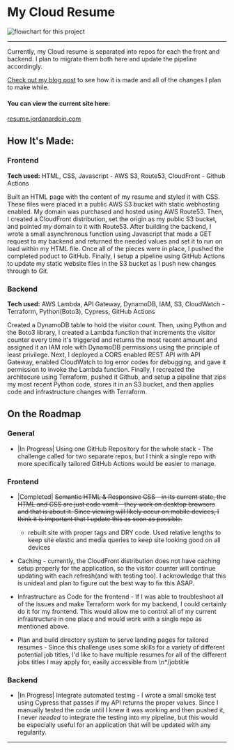 # My Cloud Resume
![flowchart for this project](https://dev-to-uploads.s3.amazonaws.com/uploads/articles/wg1wlojm698kntcrysox.jpeg)
<hr>
Currently, my Cloud resume is separated into repos for each the front and backend. 
I plan to migrate them both here and update the pipeline accordingly. 

[Check out my blog post](https://dev.to/jwardoin/my-cloud-resume-challenge-48n1) to see how it is made and all of the changes I plan to make while.

#### You can view the current site here:
[resume.jordanardoin.com](resume.jordanardoin.com)

## How It's Made:

### Frontend

**Tech used:** HTML, CSS, Javascript - AWS S3, Route53, CloudFront - Github Actions

Built an HTML page with the content of my resume and styled it with CSS. These files were placed in a public AWS S3 bucket with static webhosting enabled. My domain was purchased and hosted using AWS Route53. Then, I created a CloudFront distribution, set the origin as my public S3 bucket, and pointed my domain to it with Route53. After building the backend, I wrote a small asynchronous function using Javascript that made a GET request to my backend and returned the needed values and set it to run on load within my HTML file. Once all of the pieces were in place, I pushed the completed poduct to GitHub. Finally, I setup a pipeline using GitHub Actions to update my static website files in the S3 bucket as I push new changes through to Git.

### Backend

**Tech used:** AWS Lambda, API Gateway, DynamoDB, IAM, S3, CloudWatch - Terraform, Python(Boto3), Cypress, GitHub Actions

Created a DynamoDB table to hold the visitor count. Then, using Python and the Boto3 library, I created a Lambda function that increments the visitor counter every time it's triggered and returns the most recent amount and assigned it an IAM role with DynamoDB permissions using the principle of least privilege. Next, I deployed a CORS enabled REST API with API Gateway, enabled CloudWatch to log error codes for debugging, and gave it permission to invoke the Lambda function. Finally, I recreated the architecure using Terraform, pushed it Github, and setup a pipeline that zips my most recent Python code, stores it in an S3 bucket, and then applies code and infrastructure changes with Terraform.

## On the Roadmap

### General

- |In Progress| Using one GitHub Repository for the whole stack - The challenge called for two separate repos, but I think a single repo with more specifically tailored GitHub Actions would be easier to manage.

### Frontend 

- |Completed| <del>Semantic HTML & Responsive CSS - in its current state, the HTML and CSS are just code vomit - they work on desktop browsers and that is about it. Since viewing will likely occur on mobile devices, I think it is important that I update this as soon as possible.</del>
  - rebuilt site with proper tags and DRY code. Used relative lengths to keep site elastic and media queries to keep site looking good on all devices  

- Caching - currently, the CloudFront distribution does not have caching setup properly for the application, so the visitor counter will continue updating with each refresh(and with testing too). I acknowledge that this is unideal and plan to figure out the best way to fix this ASAP.

- Infrastructure as Code for the frontend - If I was able to troubleshoot all of the issues and make Terraform work for my backend, I could certainly do it for my frontend. This would allow me to control all of my current infrastructure in one place and would work with a single repo as mentioned above.

- Plan and build directory system to serve landing pages for tailored resumes - Since this challenge uses some skills for a variety of different potential job titles, I'd like to have multiple resumes for all of the different jobs titles I may apply for, easily accessible from \n*/jobtitle

### Backend

- |In Progress| Integrate automated testing - I wrote a small smoke test using Cypress that passes if my API returns the proper values. Since I manually tested the code until I knew it was working and then  pushed it, I never *needed* to integrate the testing into my pipeline, but this would be especially useful for an application that will be updated with any regularity.
<hr>

<!-- ## Final Thoughts

TODO -->

<!-- ## Examples:  -->

